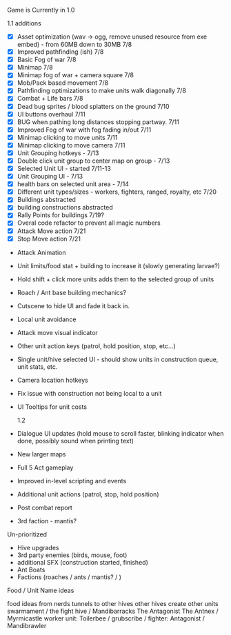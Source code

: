 Game is Currently in 1.0

1.1 additions

- [x] Asset optimization (wav -> ogg, remove unused resource from exe embed) - from 60MB down to 30MB 7/8
- [x] Improved pathfinding (ish) 7/8
- [x] Basic Fog of war 7/8
- [x] Minimap 7/8
- [x] Minimap fog of war + camera square 7/8
- [x] Mob/Pack based movement 7/8
- [x] Pathfinding optimizations to make units walk diagonally 7/8
- [x] Combat + Life bars 7/8
- [x] Dead bug sprites / blood splatters on the ground 7/10
- [x] UI buttons overhaul 7/11
- [x] BUG when pathing long distances stopping partway. 7/11
- [x] Improved Fog of war with fog fading in/out 7/11
- [x] Minimap clicking to move units 7/11
- [x] Minimap clicking to move camera 7/11
- [x] Unit Grouping hotkeys - 7/13
- [x] Double click unit group to center map on group - 7/13
- [x] Selected Unit UI - started 7/11-13
- [x] Unit Grouping UI - 7/13
- [x] health bars on selected unit area - 7/14
- [x] Different unit types/sizes - workers, fighters, ranged, royalty, etc 7/20
- [x] Buildings abstracted
- [x] building constructions abstracted
- [x] Rally Points for buildings 7/19?
- [x] Overal code refactor to prevent all magic numbers
- [x] Attack Move action 7/21
- [x] Stop Move action 7/21

- Attack Animation
- Unit limits/food stat + building to increase it (slowly generating larvae?)
- Hold shift + click more units adds them to the selected group of units

- Roach / Ant base building mechanics?
- Cutscene to hide UI and fade it back in.
- Local unit avoidance

- Attack move visual indicator
- Other unit action keys (patrol, hold position, stop, etc...)
- Single unit/hive selected UI - should show units in construction queue, unit stats, etc.

- Camera location hotkeys
- Fix issue with construction not being local to a unit
- UI Tooltips for unit costs

  1.2

- Dialogue UI updates (hold mouse to scroll faster, blinking indicator when done, possibly sound when printing text)
- New larger maps
- Full 5 Act gameplay
- Improved in-level scripting and events

- Additional unit actions (patrol, stop, hold position)

- Post combat report
- 3rd faction - mantis?

Un-prioritized

- Hive upgrades
- 3rd party enemies (birds, mouse, foot)
- additional SFX (construction started, finished)
- Ant Boats
- Factions (roaches / ants / mantis? / )

Food / Unit Name ideas

food ideas from nerds
tunnels to other hives
other hives create other units
swarmament / the fight hive / Mandibarracks
The Antagonist
The Antnex / Myrmicastle
worker unit: Toilerbee / grubscribe /
fighter: Antagonist / Mandibrawler
